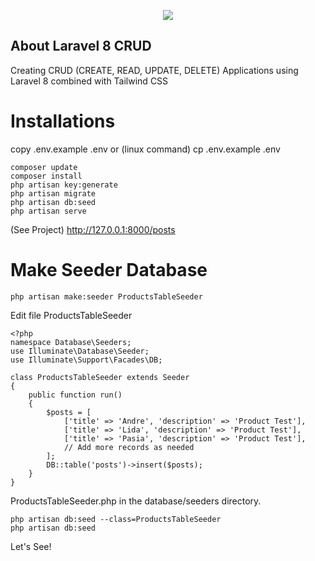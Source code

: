 <p align="center"><img src="https://user-images.githubusercontent.com/26076138/151306080-0dc7d50b-f76b-48cd-8917-b9d84d6f8f9e.png"></p>

## About Laravel 8 CRUD

Creating CRUD (CREATE, READ, UPDATE, DELETE) Applications using Laravel 8 combined with Tailwind CSS 

# Installations

copy .env.example .env or (linux command) cp .env.example .env

    composer update
    composer install
    php artisan key:generate
    php artisan migrate
    php artisan db:seed
    php artisan serve 
    
(See Project) http://127.0.0.1:8000/posts

# Make Seeder Database

    php artisan make:seeder ProductsTableSeeder

Edit file ProductsTableSeeder
    
    <?php
    namespace Database\Seeders;
    use Illuminate\Database\Seeder;
    use Illuminate\Support\Facades\DB;
    
    class ProductsTableSeeder extends Seeder
    {
        public function run()
        {
            $posts = [
                ['title' => 'Andre', 'description' => 'Product Test'],
                ['title' => 'Lida', 'description' => 'Product Test'],
                ['title' => 'Pasia', 'description' => 'Product Test'],
                // Add more records as needed
            ];
            DB::table('posts')->insert($posts);
        }
    }    
    
ProductsTableSeeder.php in the database/seeders directory.
    
    php artisan db:seed --class=ProductsTableSeeder
    php artisan db:seed
    
Let's See!
